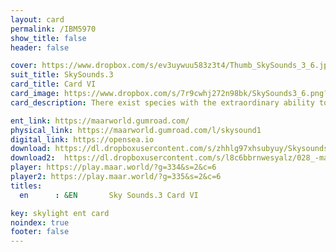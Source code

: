 ```yaml
---
layout: card
permalink: /IBM5970
show_title: false
header: false

cover: https://www.dropbox.com/s/ev3uywuu583z3t4/Thumb_SkySounds_3_6.jpg?raw=1
suit_title: SkySounds.3
card_title: Card VI
card_image: https://www.dropbox.com/s/7r9cwhj272n98bk/SkySounds3_6.png?raw=1
card_description: There exist species with the extraordinary ability to perceive the future. They perceive beyond the present, into the ethereal realm of what is yet to come. They listen to the whispers of time, the faint echoes of tomorrow, and understand all is interconnected. They know their actions, thoughts and emotions shape the future, and use this knowledge to guide their paths. They dance with the winds of change, sing to the stars of tomorrow, and understand that the future is not set in stone, but in the hands of those who can hear its song. They are the guardians of tomorrow, keepers of the unknown, using their gift to weave the tapestry of the future with care and intention. They are the seers of the unknown, masters of time, holding the key to shaping the future.

ent_link: https://maarworld.gumroad.com/
physical_link: https://maarworld.gumroad.com/l/skysound1
digital_link: https://opensea.io
download: https://dl.dropboxusercontent.com/s/zhhlg97xhsubyuy/Skysounds-3-VI.wav?raw=1
download2:  https://dl.dropboxusercontent.com/s/l8c6bbrnwesyalz/028_-maar-sky-sounds.3-card_VI.wav?raw=1
player: https://play.maar.world/?g=334&s=2&c=6
player2: https://play.maar.world/?g=335&s=2&c=6
titles:
  en      : &EN       Sky Sounds.3 Card VI

key: skylight ent card 
noindex: true
footer: false
---
```


